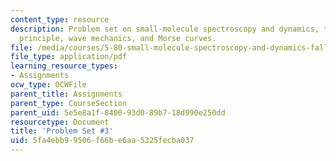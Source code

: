 ```yaml
---
content_type: resource
description: Problem set on small-molecule spectroscopy and dynamics, the Franck-Condon
  principle, wave mechanics, and Morse curves.
file: /media/courses/5-80-small-molecule-spectroscopy-and-dynamics-fall-2008/5fa4ebb99506f66be6aa5325fecba037_ps3_1982.pdf
file_type: application/pdf
learning_resource_types:
- Assignments
ocw_type: OCWFile
parent_title: Assignments
parent_type: CourseSection
parent_uid: 5e5e8a1f-8400-93d0-89b7-18d990e250dd
resourcetype: Document
title: 'Problem Set #3'
uid: 5fa4ebb9-9506-f66b-e6aa-5325fecba037
---
```

